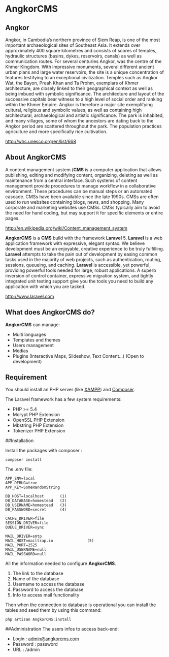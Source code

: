 # **AngkorCMS**

## Angkor
Angkor, in Cambodia’s northern province of Siem Reap, is one of the most important archaeological sites of Southeast Asia. It extends over approximately 400 square kilometres and consists of scores of temples, hydraulic structures (basins, dykes, reservoirs, canals) as well as communication routes. For several centuries Angkor, was the centre of the Khmer Kingdom. With impressive monuments, several different ancient urban plans and large water reservoirs, the site is a unique concentration of features testifying to an exceptional civilization. Temples such as Angkor Wat, the Bayon, Preah Khan and Ta Prohm, exemplars of Khmer architecture, are closely linked to their geographical context as well as being imbued with symbolic significance. The architecture and layout of the successive capitals bear witness to a high level of social order and ranking within the Khmer Empire. Angkor is therefore a major site exemplifying cultural, religious and symbolic values, as well as containing high architectural, archaeological and artistic significance.
The park is inhabited, and many villages, some of whom the ancestors are dating back to the Angkor period are scattered throughout the park. The population practices agriculture and more specifically rice cultivation.

http://whc.unesco.org/en/list/668


## About **AngkorCMS**
A content management system (**CMS** is a computer application that allows publishing, editing and modifying content, organizing, deleting as well as maintenance from a central interface. Such systems of content management provide procedures to manage workflow in a collaborative environment. These procedures can be manual steps or an automated cascade. CMSs have been available since the late 1990s.
CMSs are often used to run websites containing blogs, news, and shopping. Many corporate and marketing websites use CMSs. CMSs typically aim to avoid the need for hand coding, but may support it for specific elements or entire pages.

http://en.wikipedia.org/wiki/Content_management_system


**AngkorCMS** is a **CMS** build with the framework **Laravel** 5.
**Laravel** is a web application framework with expressive, elegant syntax. We believe development must be an enjoyable, creative experience to be truly fulfilling. **Laravel** attempts to take the pain out of development by easing common tasks used in the majority of web projects, such as authentication, routing, sessions, queueing, and caching.
**Laravel** is accessible, yet powerful, providing powerful tools needed for large, robust applications. A superb inversion of control container, expressive migration system, and tightly integrated unit testing support give you the tools you need to build any application with which you are tasked.

http://www.laravel.com

## What does **AngkorCMS** do?
**AngkorCMS** can manage:
+ Multi languages
+ Templates and themes
+ Users management
+ Medias
+ Plugins (Interactive Maps, Slideshow, Text Content…) (Open to development)

## Requirement

You should install an PHP server (like [XAMPP](https://www.apachefriends.org/faq_windows.html)) and [Composer](https://getcomposer.org/doc/00-intro.md#installation-windows).

The Laravel framework has a few system requirements:
+ PHP >= 5.4
+ Mcrypt PHP Extension
+ OpenSSL PHP Extension
+ Mbstring PHP Extension
+ Tokenizer PHP Extension


##Installation

Install the packages with composer :
```
composer install
```

The .env file:
```
APP_ENV=local
APP_DEBUG=true
APP_KEY=SomeRandomString

DB_HOST=localhost 		(1)
DB_DATABASE=homestead 	(2)
DB_USERNAME=homestead	(3)
DB_PASSWORD=secret		(4)

CACHE_DRIVER=file
SESSION_DRIVER=file
QUEUE_DRIVER=sync

MAIL_DRIVER=smtp
MAIL_HOST=mailtrap.io				(5)
MAIL_PORT=2525
MAIL_USERNAME=null
MAIL_PASSWORD=null
```

All the information needed to configure **AngkorCMS**.

1. The link to the database
2. Name of the database
3. Username to access the database
4. Password to access the database
5. Info to access mail functionality

Then when the connection to database is operational you can install the tables and seed them by using this command:
```
php artisan AngkorCMS:install
```

##Administration
The users infos to access back-end:
+ Login		: admin@angkorcms.com
+ Password	: password
+ URL		: /admin